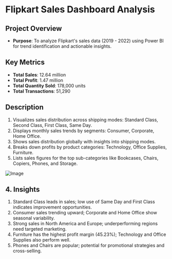 # Flipkart Sales Dashboard Analysis

##  Project Overview
- **Purpose**: To analyze Flipkart's sales data (2019 - 2022) using Power BI for trend identification and actionable insights.

##  Key Metrics
- **Total Sales**: 12.64 million
- **Total Profit**: 1.47 million
- **Total Quantity Sold**: 178,000 units
- **Total Transactions**: 51,290

##  Description
1. Visualizes sales distribution across shipping modes: Standard Class, Second Class, First Class, Same Day.
2. Displays monthly sales trends by segments: Consumer, Corporate, Home Office.
3. Shows sales distribution globally with insights into shipping modes.
4. Breaks down profits by product categories: Technology, Office Supplies, Furniture.
5. Lists sales figures for the top sub-categories like Bookcases, Chairs, Copiers, Phones, and Storage.

![Image](https://github.com/user-attachments/assets/327562ef-6d54-4ad8-afd7-22484facef32)

## 4. Insights
1. Standard Class leads in sales; low use of Same Day and First Class indicates improvement opportunities.
2. Consumer sales trending upward; Corporate and Home Office show seasonal variability.
3. Strong sales in North America and Europe; underperforming regions need targeted marketing.
4. Furniture has the highest profit margin (45.23%); Technology and Office Supplies also perform well.
5. Phones and Chairs are popular; potential for promotional strategies and cross-selling.
